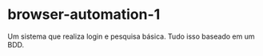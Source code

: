 # browser-automation-1
Um sistema que realiza login e pesquisa básica. Tudo isso baseado em um BDD.
